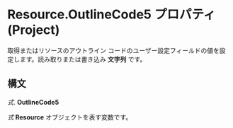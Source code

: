 
# Resource.OutlineCode5 プロパティ (Project)

取得またはリソースのアウトライン コードのユーザー設定フィールドの値を設定します。読み取りまたは書き込み **文字列** です。


## 構文

 _式_. **OutlineCode5**

 _式_ **Resource** オブジェクトを表す変数です。

